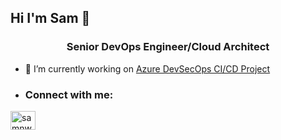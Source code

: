 ## Hi I'm Sam 👋
<h3 align="center"> Senior DevOps Engineer/Cloud Architect</h3>

- 🔭 I’m currently working on [Azure DevSecOps CI/CD Project](https://github.com/SamNwangwu/Azure-DevSecOps-Project)

- <h3 align="left">Connect with me:</h3>
<p align="left">
<a href="[https://www.linkedin.com/in/samuel-nwangwu/](https://www.linkedin.com/in/samuel-nwangwu/)](https://www.linkedin.com/in/samuel-nwangwu/)" target="blank"><img align="center" src="https://raw.githubusercontent.com/rahuldkjain/github-profile-readme-generator/master/src/images/icons/Social/linked-in-alt.svg" alt="samnwangwu" height="30" width="40" /></a>
</p>


<!--
**SamNwangwu/samnwangwu** is a ✨ _special_ ✨ repository because its `README.md` (this file) appears on your GitHub profile.

Here are some ideas to get you started:


- 🌱 I’m currently learning ...
- 👯 I’m looking to collaborate on ...
- 🤔 I’m looking for help with ...
- 💬 Ask me about ...
- 📫 How to reach me: ...
- 😄 Pronouns: ...
- ⚡ Fun fact: ...
-->
